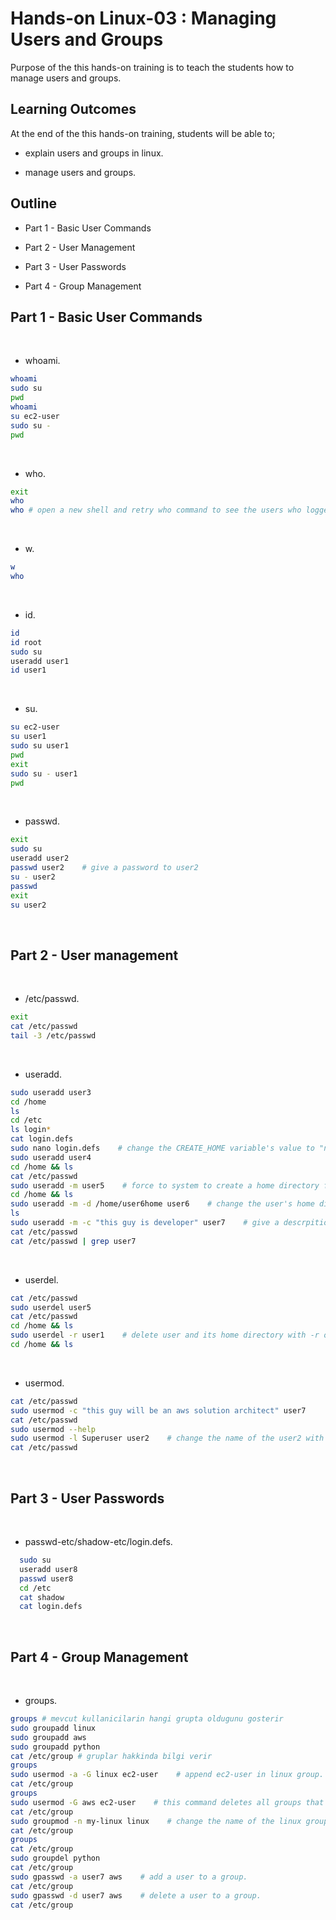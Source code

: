 # Hands-on Linux-03 : Managing Users and Groups

Purpose of the this hands-on training is to teach the students how to manage users and groups.

## Learning Outcomes

At the end of the this hands-on training, students will be able to;

- explain users and groups in linux.

- manage users and groups.

## Outline

- Part 1 - Basic User Commands

- Part 2 - User Management

- Part 3 - User Passwords

- Part 4 - Group Management

## Part 1 - Basic User Commands
​
- whoami.
​
```bash
whoami
sudo su
pwd
whoami
su ec2-user
sudo su -
pwd
```
​
- who.
​
```bash
exit
who
who # open a new shell and retry who command to see the users who logged in.
```
​
- w.
​
```bash
w
who
```
​
- id.
​
```bash
id
id root
sudo su
useradd user1
id user1
```
​
- su.
​
```bash
su ec2-user
su user1
sudo su user1
pwd
exit
sudo su - user1
pwd
```
​
- passwd.
​
```bash
exit
sudo su
useradd user2
passwd user2    # give a password to user2
su - user2
passwd
exit
su user2
```
​
## Part 2 - User management
​
- /etc/passwd.
​
```bash
exit
cat /etc/passwd
tail -3 /etc/passwd
```
​
- useradd.
​
```bash
sudo useradd user3
cd /home
ls
cd /etc
ls login*
cat login.defs
sudo nano login.defs    # change the CREATE_HOME variable's value to "no"
sudo useradd user4
cd /home && ls
cat /etc/passwd
sudo useradd -m user5    # force to system to create a home directory for user with -m option.
cd /home && ls
sudo useradd -m -d /home/user6home user6    # change the user's home directory name with -d option.
ls
sudo useradd -m -c "this guy is developer" user7    # give a descrpition to user with -c option.
cat /etc/passwd
cat /etc/passwd | grep user7
```
​
- userdel.
​
```bash
cat /etc/passwd
sudo userdel user5
cat /etc/passwd
cd /home && ls
sudo userdel -r user1    # delete user and its home directory with -r option.
cd /home && ls
```
​
- usermod.
​
```bash
cat /etc/passwd
sudo usermod -c "this guy will be an aws solution architect" user7
cat /etc/passwd
sudo usermod --help
sudo usermod -l Superuser user2    # change the name of the user2 with -l option.
cat /etc/passwd
```
​
## Part 3 - User Passwords
​
- passwd-etc/shadow-etc/login.defs.
​
```bash
  sudo su
  useradd user8
  passwd user8
  cd /etc
  cat shadow
  cat login.defs
```
​
## Part 4 - Group Management
​
- groups.
​
```bash
groups # mevcut kullanicilarin hangi grupta oldugunu gosterir
sudo groupadd linux
sudo groupadd aws
sudo groupadd python
cat /etc/group # gruplar hakkinda bilgi verir
groups
sudo usermod -a -G linux ec2-user    # append ec2-user in linux group. kullanicilari gruplara ekleme cikarma icin kullanilir
cat /etc/group
groups
sudo usermod -G aws ec2-user    # this command deletes all groups that ec2-user in except default group of ec2-user and add ec2-user to aws group.
cat /etc/group
sudo groupmod -n my-linux linux    # change the name of the linux group.
cat /etc/group
groups
cat /etc/group
sudo groupdel python
cat /etc/group
sudo gpasswd -a user7 aws    # add a user to a group.
cat /etc/group
sudo gpasswd -d user7 aws    # delete a user to a group.
cat /etc/group
```